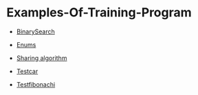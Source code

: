 # Examples-Of-Training-Program

* [BinarySearch] 

* [Enums]

* [Sharing algorithm]

*  [Testcar]

*  [Testfibonachi]


















[Testfibonachi]:https://github.com/lusinekh/Examples-Of-Training-Program/tree/master/Testfibonachi
[Testcar]:     https://github.com/lusinekh/Examples-Of-Training-Program/tree/master/Testcar
 [Sharing algorithm]:https://github.com/lusinekh/Examples-Of-Training-Program/tree/master/Sharing%20algorithm 
 [Enums]:        https://github.com/lusinekh/Examples-Of-Training-Program/tree/master/Enums
[BinarySearch]: https://github.com/lusinekh/Examples-Of-Training-Program/tree/master/BinarySearch

